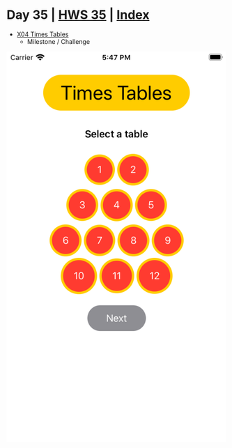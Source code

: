 
# Day 35 | [HWS 35](https://www.hackingwithswift.com/100/swiftui/35) | [Index](https://github.com/JulesMoorhouse/100DaysOfSwiftUI/blob/main/README.md)

- [X04 Times Tables](https://github.com/JulesMoorhouse/100DaysOfSwiftUI/blob/main/X04%20Times%20Tables/X04%20Times%20Tables/ContentView.swift) 
  -  Milestone / Challenge 
  
<img src="../Images/day35.png">

